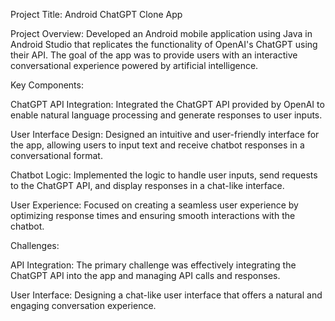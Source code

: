 Project Title: Android ChatGPT Clone App

Project Overview: Developed an Android mobile application using Java in Android Studio that replicates the functionality of OpenAI's ChatGPT using their API. The goal of the app was to provide users with an interactive conversational experience powered by artificial intelligence.

Key Components:

ChatGPT API Integration: Integrated the ChatGPT API provided by OpenAI to enable natural language processing and generate responses to user inputs.

User Interface Design: Designed an intuitive and user-friendly interface for the app, allowing users to input text and receive chatbot responses in a conversational format.

Chatbot Logic: Implemented the logic to handle user inputs, send requests to the ChatGPT API, and display responses in a chat-like interface.

User Experience: Focused on creating a seamless user experience by optimizing response times and ensuring smooth interactions with the chatbot.

Challenges:

API Integration: The primary challenge was effectively integrating the ChatGPT API into the app and managing API calls and responses.

User Interface: Designing a chat-like user interface that offers a natural and engaging conversation experience.
